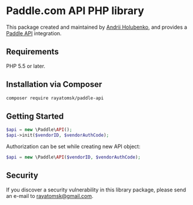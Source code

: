 # Paddle.com API PHP library

This package created and maintained by [Andrii Holubenko](https://github.com/rayatomsk), and provides a [Paddle API](https://developer.paddle.com/api-reference/intro) integration.

## Requirements

PHP 5.5 or later.

## Installation via Composer

```bash
composer require rayatomsk/paddle-api
```

## Getting Started

``` php
$api = new \Paddle\API();
$api->init($vendorID, $vendorAuthCode);
```
Authorization can be set while creating new API object:
``` php
$api = new \Paddle\API($vendorID, $vendorAuthCode);
```


## Security

If you discover a security vulnerability in this library package, please send an e-mail to rayatomsk@gmail.com.